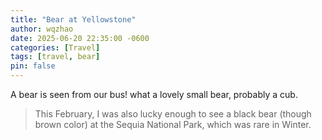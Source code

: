 ```yaml
---
title: "Bear at Yellowstone"
author: wqzhao
date: 2025-06-20 22:35:00 -0600
categories: [Travel]
tags: [travel, bear]
pin: false
---
```


A bear is seen from our bus!
what a lovely small bear, probably a cub.

> This February,
> I was also lucky enough to see a black bear (though brown color)
> at the Sequia National Park, which was rare in Winter.
